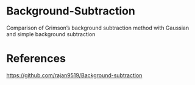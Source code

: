 # Background-Subtraction
Comparison of Grimson’s background subtraction method with Gaussian and simple background subtraction

# References
https://github.com/rajan9519/Background-subtraction
